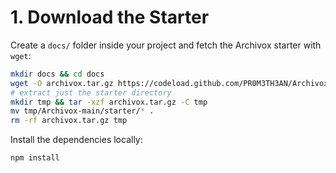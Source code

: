 # 1. Download the Starter

Create a `docs/` folder inside your project and fetch the Archivox starter with `wget`:

```bash
mkdir docs && cd docs
wget -O archivox.tar.gz https://codeload.github.com/PR0M3TH3AN/Archivox/tar.gz/refs/heads/main
# extract just the starter directory
mkdir tmp && tar -xzf archivox.tar.gz -C tmp
mv tmp/Archivox-main/starter/* .
rm -rf archivox.tar.gz tmp
```

Install the dependencies locally:

```bash
npm install
```
